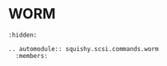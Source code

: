 # WORM

```{toctree}
:hidden:
```

```{eval-rst}
.. automodule:: squishy.scsi.commands.worm
  :members:

```
